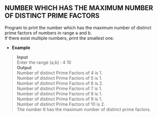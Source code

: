 ## NUMBER WHICH HAS THE MAXIMUM NUMBER OF DISTINCT PRIME FACTORS       

Program to print the number which has the maximum number of distinct prime factors of numbers in range a and b.        
If there exist multiple numbers, print the smallest one.         
      
* **Example**   
      
> **Input**     
> Enter the range (a,b) : 4  10       
> **Output**      
> Number of distinct Prime Factors of 4 is 1.          
> Number of distinct Prime Factors of 5 is 1.     
> Number of distinct Prime Factors of 6 is 2.         
> Number of distinct Prime Factors of 7 is 1.       
> Number of distinct Prime Factors of 8 is 1.        
> Number of distinct Prime Factors of 9 is 1.      
> Number of distinct Prime Factors of 10 is 2.     
> The number 6 has the maximum number of distinct prime factors.      

